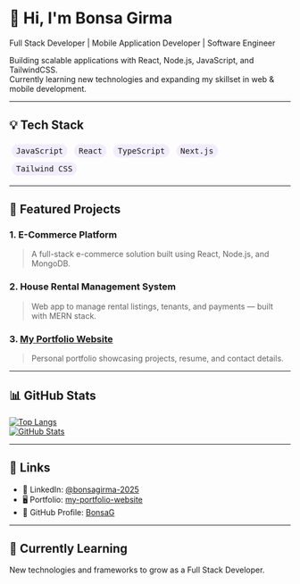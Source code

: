 # 👋 Hi, I'm Bonsa Girma  
Full Stack Developer | Mobile Application Developer | Software Engineer  

Building scalable applications with React, Node.js, JavaScript, and TailwindCSS.  
Currently learning new technologies and expanding my skillset in web & mobile development.

---

## 💡 Tech Stack

<span style="display: inline-block; background-color: var(--color-badge-bg, rgba(179,150,255,0.15)); padding: 4px 8px; border-radius: 9999px; font-family: monospace; color: var(--color-fg-default); margin: 4px;">JavaScript</span>
<span style="display: inline-block; background-color: var(--color-badge-bg, rgba(179,150,255,0.15)); padding: 4px 8px; border-radius: 9999px; font-family: monospace; color: var(--color-fg-default); margin: 4px;">React</span>
<span style="display: inline-block; background-color: var(--color-badge-bg, rgba(179,150,255,0.15)); padding: 4px 8px; border-radius: 9999px; font-family: monospace; color: var(--color-fg-default); margin: 4px;">TypeScript</span>
<span style="display: inline-block; background-color: var(--color-badge-bg, rgba(179,150,255,0.15)); padding: 4px 8px; border-radius: 9999px; font-family: monospace; color: var(--color-fg-default); margin: 4px;">Next.js</span>
<span style="display: inline-block; background-color: var(--color-badge-bg, rgba(179,150,255,0.15)); padding: 4px 8px; border-radius: 9999px; font-family: monospace; color: var(--color-fg-default); margin: 4px;">Tailwind CSS</span>

---

## 🚀 Featured Projects

### 1. E-Commerce Platform  
> A full-stack e-commerce solution built using React, Node.js, and MongoDB.

### 2. House Rental Management System  
> Web app to manage rental listings, tenants, and payments — built with MERN stack.

### 3. [My Portfolio Website](https://github.com/BonsaG/my-portfolio-website )  
> Personal portfolio showcasing projects, resume, and contact details.

---

## 📊 GitHub Stats

[![Top Langs](https://github-readme-stats.vercel.app/api/top-langs/?username=BonsaG )](https://github.com/anuraghazra/github-readme-stats )  
[![GitHub Stats](https://github-readme-stats.vercel.app/api?username=BonsaG&show_icons=true&theme=dracula )](https://github.com/anuraghazra/github-readme-stats )

---

## 🔗 Links

- 📘 LinkedIn: [@bonsagirma-2025](linkedin.com/in/bonsa-girma2025/ )
- 🖥️ Portfolio: [my-portfolio-website](https://github.com/BonsaG/my-portfolio-website )
- 💼 GitHub Profile: [BonsaG](https://github.com/BonsaG )

---

## 🌟 Currently Learning  
New technologies and frameworks to grow as a Full Stack Developer.
